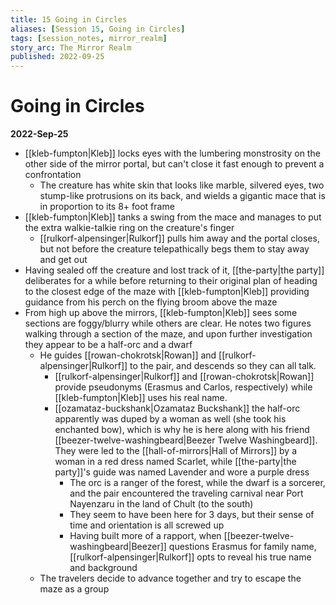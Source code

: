```yaml
---
title: 15 Going in Circles
aliases: [Session 15, Going in Circles]
tags: [session_notes, mirror_realm]
story_arc: The Mirror Realm
published: 2022-09-25
---
```

# Going in Circles
**2022-Sep-25**

- [[kleb-fumpton|Kleb]] locks eyes with the lumbering monstrosity on the other side of the mirror portal, but can't close it fast enough to prevent a confrontation
	- The creature has white skin that looks like marble, silvered eyes, two stump-like protrusions on its back, and wields a gigantic mace that is in proportion to its 8+ foot frame
- [[kleb-fumpton|Kleb]] tanks a swing from the mace and manages to put the extra walkie-talkie ring on the creature's finger
	- [[rulkorf-alpensinger|Rulkorf]] pulls him away and the portal closes, but not before the creature telepathically begs them to stay away and get out
- Having sealed off the creature and lost track of it, [[the-party|the party]] deliberates for a while before returning to their original plan of heading to the closest edge of the maze with [[kleb-fumpton|Kleb]] providing guidance from his perch on the flying broom above the maze
- From high up above the mirrors, [[kleb-fumpton|Kleb]] sees some sections are foggy/blurry while others are clear. He notes two figures walking through a section of the maze, and upon further investigation they appear to be a half-orc and a dwarf
	- He guides [[rowan-chokrotsk|Rowan]] and [[rulkorf-alpensinger|Rulkorf]] to the pair, and descends so they can all talk. 
		- [[rulkorf-alpensinger|Rulkorf]] and [[rowan-chokrotsk|Rowan]] provide pseudonyms (Erasmus and Carlos, respectively) while [[kleb-fumpton|Kleb]] uses his real name.
		- [[ozamataz-buckshank|Ozamataz Buckshank]] the half-orc apparently was duped by a woman as well (she took his enchanted bow), which is why he is here along with his friend [[beezer-twelve-washingbeard|Beezer Twelve Washingbeard]]. They were led to the [[hall-of-mirrors|Hall of Mirrors]] by a woman in a red dress named Scarlet, while [[the-party|the party]]'s guide was named Lavender and wore a purple dress
			- The orc is a ranger of the forest, while the dwarf is a sorcerer, and the pair encountered the traveling carnival near Port Nayenzaru in the land of Chult (to the south)
			- They seem to have been here for 3 days, but their sense of time and orientation is all screwed up
			- Having built more of a rapport, when [[beezer-twelve-washingbeard|Beezer]] questions Erasmus for family name, [[rulkorf-alpensinger|Rulkorf]] opts to reveal his true name and background
	- The travelers decide to advance together and try to escape the maze as a group